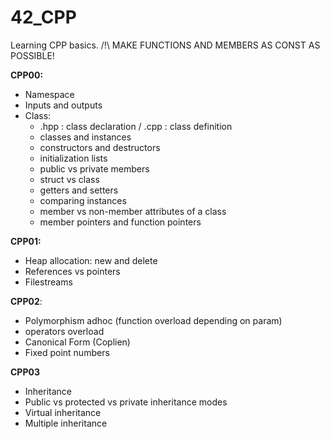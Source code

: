 # 42_CPP

Learning CPP basics.
/!\ MAKE FUNCTIONS AND MEMBERS AS CONST AS POSSIBLE!

**CPP00:**
  - Namespace
  - Inputs and outputs
  - Class:
    - .hpp : class declaration / .cpp : class definition
    - classes and instances
    - constructors and destructors
    - initialization lists
    - public vs private members
    - struct vs class
    - getters and setters
    - comparing instances
    - member vs non-member attributes of a class
    - member pointers and function pointers
    
**CPP01:**
  - Heap allocation: new and delete
  - References vs pointers
  - Filestreams

**CPP02**:
  - Polymorphism adhoc (function overload depending on param)
  - operators overload
  - Canonical Form (Coplien)
  - Fixed point numbers
  
**CPP03**
  - Inheritance
  - Public vs protected vs private inheritance modes
  - Virtual inheritance
  - Multiple inheritance
  
